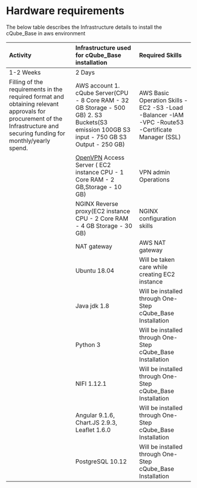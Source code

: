 # Hardware requirements

The below table describes the Infrastructure details to install the cQube\_Base in aws environment

| Activity | Infrastructure used for cQube\_Base installation | Required Skills |
| :--- | :--- | :--- |
| 1-2 Weeks | 2 Days |  |
| Filling of the requirements in the required format and obtaining relevant approvals for procurement of the Infrastructure and securing funding for monthly/yearly spend. | AWS account 1. cQube Server\(CPU - 8 Core RAM - 32 GB Storage - 500 GB\) 2. S3 Buckets\(S3 emission 100GB S3 input - 750 GB S3 Output - 250 GB\) | AWS Basic Operation Skills -EC2 -S3 -Load -Balancer -IAM -VPC -Route53 -Certificate Manager \(SSL\) |
|  | [OpenVPN](https://aws.amazon.com/blogs/awsmarketplace/setting-up-openvpn-access-server-in-amazon-vpc/) Access Server \( EC2 instance CPU - 1 Core RAM - 2 GB,Storage - 10 GB\) | VPN admin Operations |
|  | NGINX Reverse proxy\(EC2 instance CPU - 2 Core RAM - 4 GB Storage - 30 GB\) | NGINX configuration skills |
|  | NAT gateway | AWS NAT gateway |
|  | Ubuntu 18.04 | Will be taken care while creating EC2 instance |
|  | Java jdk 1.8 | Will be installed through One-Step cQube\_Base Installation |
|  | Python 3 | Will be installed through One-Step cQube\_Base Installation |
|  | NIFI 1.12.1 | Will be installed through One-Step cQube\_Base Installation |
|  | Angular 9.1.6, Chart.JS 2.9.3, Leaflet 1.6.0 | Will be installed through One-Step cQube\_Base Installation |
|  | PostgreSQL 10.12 | Will be installed through One-Step cQube\_Base Installation |

